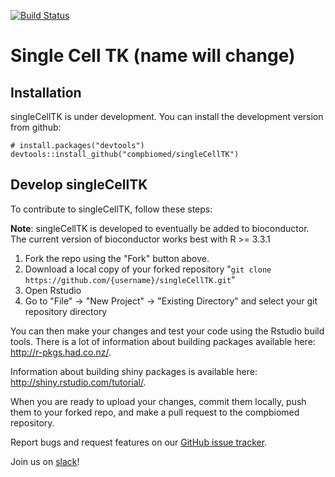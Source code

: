 [![Build Status](https://travis-ci.org/compbiomed/singleCellTK.svg?branch=master)](https://travis-ci.org/compbiomed/singleCellTK)

# Single Cell TK (name will change)

## Installation

singleCellTK is under development. You can install the development version from github:

```
# install.packages("devtools")
devtools::install_github("compbiomed/singleCellTK")
```

## Develop singleCellTK

To contribute to singleCellTK, follow these steps:

__Note__: singleCellTK is developed to eventually be added to bioconductor. The current
version of bioconductor works best with R >= 3.3.1 

1. Fork the repo using the "Fork" button above.
2. Download a local copy of your forked repository "```git clone https://github.com/{username}/singleCellTK.git```"
3. Open Rstudio
4. Go to "File" -> "New Project" -> "Existing Directory" and select your git repository directory

You can then make your changes and test your code using the Rstudio build tools.
There is a lot of information about building packages available here: http://r-pkgs.had.co.nz/.

Information about building shiny packages is available here: http://shiny.rstudio.com/tutorial/.

When you are ready to upload your changes, commit them locally, push them to your
forked repo, and make a pull request to the compbiomed repository.

Report bugs and request features on our [GitHub issue tracker](https://github.com/compbiomed/singleCellTK/issues).

Join us on [slack](https://compbiomed.slack.com/)!
